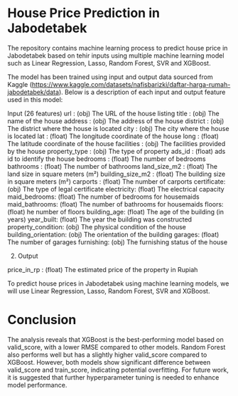 # House Price Prediction in Jabodetabek

The repository contains machine learning process to predict house price in Jabodetabek based on tehir inputs using multiple machine learning model such as Linear Regression, Lasso, Random Forest, SVR and XGBoost.

The model has been trained using input and output data sourced from Kaggle (https://www.kaggle.com/datasets/nafisbarizki/daftar-harga-rumah-jabodetabek/data). Below is a description of each input and output feature used in this model:

Input (26 features)
url : (obj) The URL of the house listing
title : (obj) The name of the house
address : (obj) The address of the house
district : (obj) The district where the house is located
city : (obj) The city where the house is located
lat : (float) The longitude coordinate of the house
long : (float) The latitude coordinate of the house
facilities : (obj) The facilities provided by the house
property_type : (obj) The type of property
ads_id : (float) ads id to identify the house
bedrooms : (float) The number of bedrooms
bathrooms : (float) The number of bathrooms
land_size_m2 : (float) The land size in square meters (m²)
building_size_m2 : (float) The building size in square meters (m²)
carports : (float) The number of carports
certificate: (obj) The type of legal certificate
electricity: (float) The electrical capacity
maid_bedrooms: (float) The number of bedrooms for housemaids
maid_bathrooms: (float) The number of bathrooms for housemaids
floors: (float) he number of floors
building_age: (float) The age of the building (in years)
year_built: (float) The year the building was constructed
property_condition: (obj) The physical condition of the house
building_orientation: (obj) The orientation of the building
garages: (float) The number of garages
furnishing: (obj) The furnishing status of the house

2. Output

price_in_rp : (float) The estimated price of the property in Rupiah

To predict house prices in Jabodetabek using machine learning models, we will use Linear Regression, Lasso, Random Forest, SVR and XGBoost.

# Conclusion
The analysis reveals that XGBoost is the best-performing model based on valid_score, with a lower RMSE compared to other models. Random Forest also performs well but has a slightly higher valid_score compared to XGBoost. However, both models show significant difference between valid_score and train_score, indicating potential overfitting. For future work, it is suggested that further hyperparameter tuning is needed to enhance model performance.
